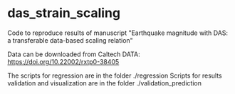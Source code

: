 # das_strain_scaling
Code to reproduce results of manuscript "Earthquake magnitude with DAS: a transferable data-based scaling relation"

Data can be downloaded from Caltech DATA: https://doi.org/10.22002/rxtp0-38405

The scripts for regression are in the folder ./regression
Scripts for results validation and visualization are in the folder ./validation_prediction
